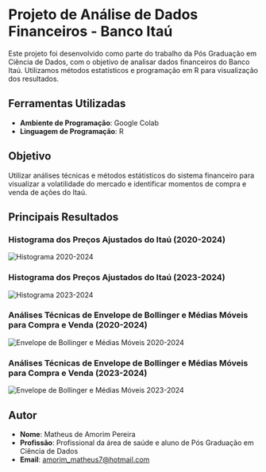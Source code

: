 # Projeto de Análise de Dados Financeiros - Banco Itaú

Este projeto foi desenvolvido como parte do trabalho da Pós Graduação em Ciência de Dados, com o objetivo de analisar dados financeiros do Banco Itaú. Utilizamos métodos estatísticos e programação em R para visualização dos resultados.

## Ferramentas Utilizadas

- **Ambiente de Programação**: Google Colab
- **Linguagem de Programação**: R

## Objetivo

Utilizar análises técnicas e métodos estátisticos do sistema financeiro para visualizar a volatilidade do mercado e identificar momentos de compra e venda de ações do Itaú.

## Principais Resultados

### Histograma dos Preços Ajustados do Itaú (2020-2024)
![Histograma 2020-2024](https://i.ibb.co/CzndjcC/histograma-2020-2024.png)

### Histograma dos Preços Ajustados do Itaú (2023-2024)
![Histograma 2023-2024](https://i.ibb.co/GWzJ0fN/histograma-2023-2024.png)

### Análises Técnicas de Envelope de Bollinger e Médias Móveis para Compra e Venda (2020-2024)
![Envelope de Bollinger e Médias Móveis 2020-2024](https://i.ibb.co/tK6bgKx/analise-tecnica-2020-2024.png)

### Análises Técnicas de Envelope de Bollinger e Médias Móveis para Compra e Venda (2023-2024)
![Envelope de Bollinger e Médias Móveis 2023-2024](https://i.ibb.co/2SxCzK3/analise-tecnica-2023-2024.png)

## Autor

- **Nome**: Matheus de Amorim Pereira
- **Profissão**: Profissional da área de saúde e aluno de Pós Graduação em Ciência de Dados
- **Email**: amorim_matheus7@hotmail.com
